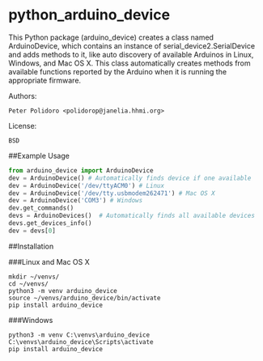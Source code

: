 python_arduino_device
=====================

This Python package (arduino\_device) creates a class named
ArduinoDevice, which contains an instance of
serial\_device2.SerialDevice and adds methods to it, like auto
discovery of available Arduinos in Linux, Windows, and Mac OS X. This
class automatically creates methods from available functions reported
by the Arduino when it is running the appropriate firmware.

Authors:

    Peter Polidoro <polidorop@janelia.hhmi.org>

License:

    BSD

##Example Usage


```python
from arduino_device import ArduinoDevice
dev = ArduinoDevice() # Automatically finds device if one available
dev = ArduinoDevice('/dev/ttyACM0') # Linux
dev = ArduinoDevice('/dev/tty.usbmodem262471') # Mac OS X
dev = ArduinoDevice('COM3') # Windows
dev.get_commands()
devs = ArduinoDevices()  # Automatically finds all available devices
devs.get_devices_info()
dev = devs[0]
```

##Installation

###Linux and Mac OS X

```shell
mkdir ~/venvs/
cd ~/venvs/
python3 -m venv arduino_device
source ~/venvs/arduino_device/bin/activate
pip install arduino_device
```

###Windows

```shell
python3 -m venv C:\venvs\arduino_device
C:\venvs\arduino_device\Scripts\activate
pip install arduino_device
```
